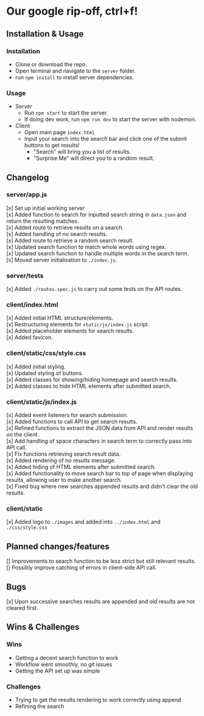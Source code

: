 # Our google rip-off, ctrl+f!

## Installation & Usage

### Installation
* Clone or download the repo.
* Open terminal and navigate to the `server` folder.
* run `npm install` to install server dependencies.

### Usage
* Server
    * Run `npm start` to start the server.
    * If doing dev work, run `npm run dev` to start the server with nodemon.
* Client
    * Open main page `index.html`
    * Input your search into the search bar and click one of the submit buttons to get results!
        * "Search" will bring you a list of results.
        * "Surprise Me" will direct you to a random result.
        

## Changelog

### server/app.js
[x] Set up initial working server\
[x] Added function to search for inputted search string in `data.json` and return the resulting matches.\
[x] Added route to retrieve results on a search.\
[x] Added handling of no search results.\
[x] Added route to retrieve a random search result.\
[x] Updated search function to match whole words using regex.\
[x] Updated search function to handle multiple words in the search term.\
[x] Moved server initialisation to `./index.js`.

### server/tests
[x] Added `./routes.spec.js` to carry out some tests on the API routes.

### client/index.html
[x] Added initial HTML structure/elements.\
[x] Restructuring elements for `static/js/index.js` script.\
[x] Added placeholder elements for search results.\
[x] Added favicon.

### client/static/css/style.css
[x] Added initial styling.\
[x] Updated styling of buttons.\
[x] Added classes for showing/hiding homepage and search results.\
[x] Added classes to hide HTML elements after submitted search.

### client/static/js/index.js
[x] Added event listeners for search submission.\
[x] Added functions to call API to get search results.\
[x] Refined functions to extract the JSON data from API and render results on the client.\
[x] Add handling of space characters in search term to correctly pass into API call.\
[x] Fix functions retrieving search result data.\
[x] Added rendering of no results message.\
[x] Added hiding of HTML elements after submitted search.\
[x] Added functionality to move search bar to top of page when displaying results, allowing user to make another search.\
[x] Fixed bug where new searches appended results and didn't clear the old results.

### client/static
[x] Added logo to `./images` and added into `../index.html` and `./css/style.css`

## Planned changes/features
[] Improvements to search function to be less strict but still relevant results.\
[] Possibly improve catching of errors in client-side API call.

## Bugs
[x] Upon successive searches results are appended and old results are not cleared first.

## Wins & Challenges

### Wins
* Getting a decent search function to work
* Workflow went smoothly, no git issues
* Getting the API set up was simple

### Challenges
* Trying to get the results rendering to work correctly using append
* Refining the search

